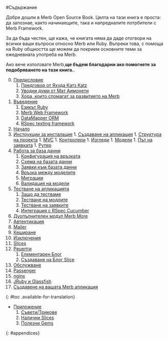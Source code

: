 #Съдържание

<div id="intro" class=".available-for-translation">
	<p>Добре дошли в Merb Open Source Book. Целта на тази книга е проста: да запознае, както начинаещите, така и напредналите потрбители с Merb Framework.</p>
	<p>За да бъда честен, ще кажа, че книгата няма да даде отогвори на всички ваши въпроси относно Merb или Ruby. Въпреки това, с помоща на Ruby общността ще можем да покрием основните теми за ежедневната употреба на Merb.</p>
	<p>Ако вече използвате Merb,<strong>ще бъдем благодарни ако помогнете за подобряването на тази книга.</strong>.</p>
</div>

0. [Предисловие](/front-matter)
	1. [Предговор от Яхуда Катз Katz](/front-matter/foreword)
	2. [Уводни думи от Мат Аимонети](/front-matter/preface)
	3. [Хора, които спомагат за развитието на Merb](/front-matter/contributors)
1. [Въведение](/introduction)
	1. [Езикът Ruby](/introduction/ruby)
	2. [Merb Web Framework](/introduction/merb)
	3. [DataMapper ORM](/introduction/datamapper)
	4. [RSpec testing framework](/introduction/rspec)
2. [Начало](/getting-started)
  1. [Инструкции за инсталация](/getting-started/install-instructions)
	1. [Създаване на апликация](/getting-started/generate-an-application)
	1. [Структура на проекта](/getting-started/project-structure)
	1. [MVC](/getting-started/mvc)
	1. [Контролери](/getting-started/controllers)
	1. [Изгледи](/getting-started/views)
	1. [Модели](/getting-started/models)
	1. [Път на заявката](/getting-started/request-path)
	1. [Рутер](/getting-started/router)
3. [Работа за база данни](/interacting-with-the-database)
	1. [Конфигурация на връзката](/interacting-with-the-database/dm-setting-up)
	1. [Схема на базата данни](/interacting-with-the-database/dm-schema)
	1. [Заявки към базата данни](/interacting-with-the-database/dm-queries)
	1. [Връзка между моделите](/interacting-with-the-database/dm-relationships)
	1. [Миграции](/interacting-with-the-database/dm-migrations)
	1. [Валидация на модели](/interacting-with-the-database/dm-validations)
4. [Тестване на апликацията](/testing-your-application)
	1. [Защо да тестваме](/testing-your-application/why)
	1. [Тестване на модлите](/testing-your-application/models)
	1. [Тестване на заявките](/testing-your-application/requests)
	1. [Интеграция с RSpec Cucumber](/testing-your-application/cucumber)
5. [Дуопълнителен модул Merb More](/merb-more)
  1. [Автентикация](/merb-more/authentication)
  1. [Mailer](/merb-more/mailer)
  1. [Кеширане](/merb-more/caching)
  1. [Изключения](/merb-more/exceptions)
  1. [Slices](/merb-more/slices)
6. [Рецепти](/recipes)
	1. [Елементарен Блог](/recipes/simple-blog)
	1. [Създаване на Блог Slice](/recipes/blog-slice)
7. [Обслужване](/deployment)
  1. [Passenger](/deployment/passenger)
  1. [nginx](/deployment/nginx)
  1. [JRuby и Glassfish](/deployment/jruby)
  1. [Създавене на вашата Merb апликация](/deployment/bundle)

{: #toc .available-for-translation}

* [Приложение](/appendix)
  1. [Съвети/Трикове](/appendix/hints-tips)
  1. [Налични Slices](/appendix/slices)
  1. [Полезни Gems](/appendix/gems)

{: #appendices}
